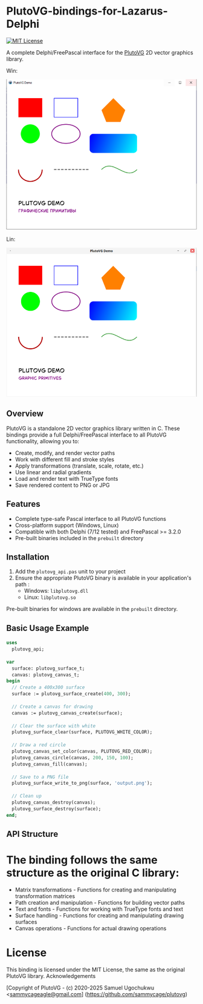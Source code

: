 # PlutoVG-bindings-for-Lazarus-Delphi

[![MIT License](https://img.shields.io/badge/license-MIT-blue.svg)](https://opensource.org/licenses/MIT)

A complete Delphi/FreePascal interface for the [PlutoVG](https://github.com/sammycage/plutovg) 2D vector graphics library.

Win:

![image info](./images/LazDemo.PNG)

Lin:

![image info](./images/Linux.PNG)

## Overview

PlutoVG is a standalone 2D vector graphics library written in C. These bindings provide a full Delphi/FreePascal interface to all PlutoVG functionality, allowing you to:

- Create, modify, and render vector paths
- Work with different fill and stroke styles
- Apply transformations (translate, scale, rotate, etc.)
- Use linear and radial gradients
- Load and render text with TrueType fonts
- Save rendered content to PNG or JPG

## Features

- Complete type-safe Pascal interface to all PlutoVG functions
- Cross-platform support (Windows, Linux)
- Compatible with both Delphi (7/12 tested) and FreePascal >= 3.2.0
- Pre-built binaries included in the `prebuilt` directory

## Installation

1. Add the `plutovg_api.pas` unit to your project
2. Ensure the appropriate PlutoVG binary is available in your application's path :
   - Windows: `libplutovg.dll`
   - Linux: `libplutovg.so`

Pre-built binaries for windows are available in the `prebuilt` directory.

## Basic Usage Example

```pascal
uses
  plutovg_api;

var
  surface: plutovg_surface_t;
  canvas: plutovg_canvas_t;
begin
  // Create a 400x300 surface
  surface := plutovg_surface_create(400, 300);
  
  // Create a canvas for drawing
  canvas := plutovg_canvas_create(surface);
  
  // Clear the surface with white
  plutovg_surface_clear(surface, PLUTOVG_WHITE_COLOR);
  
  // Draw a red circle
  plutovg_canvas_set_color(canvas, PLUTOVG_RED_COLOR);
  plutovg_canvas_circle(canvas, 200, 150, 100);
  plutovg_canvas_fill(canvas);
  
  // Save to a PNG file
  plutovg_surface_write_to_png(surface, 'output.png');
  
  // Clean up
  plutovg_canvas_destroy(canvas);
  plutovg_surface_destroy(surface);
end;
```

## API Structure

# The binding follows the same structure as the original C library:

   - Matrix transformations - Functions for creating and manipulating transformation matrices
   - Path creation and manipulation - Functions for building vector paths
   - Text and fonts - Functions for working with TrueType fonts and text
   - Surface handling - Functions for creating and manipulating drawing surfaces
   - Canvas operations - Functions for actual drawing operations


# License

This binding is licensed under the MIT License, the same as the original PlutoVG library.
Acknowledgements

[Copyright of PlutoVG - (c) 2020-2025 Samuel Ugochukwu <sammycageagle@gmail.com] (https://github.com/sammycage/plutovg)
